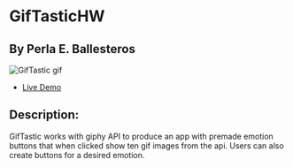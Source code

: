 # GifTasticHW
## By Perla E. Ballesteros

![GifTastic gif](./assets/images/gifTastic.gif)
* [Live Demo](https://perlaballesteros.github.io/GifTasticHW/)

## Description:
GifTastic works with giphy API to produce an app with premade emotion buttons that when clicked show ten gif images from the api. Users can also create buttons for a desired emotion.
